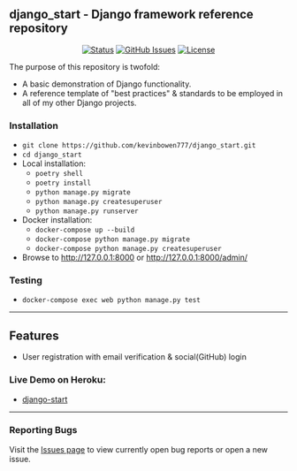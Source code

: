 ## django_start - Django framework reference repository

<div align="center">

  [![Status](https://img.shields.io/badge/status-active-success.svg)]() 
  [![GitHub Issues](https://img.shields.io/github/issues/kevinbowen777/django_start.svg)](https://github.com/kevinbowen777/django_start/issues)
  [![License](https://img.shields.io/badge/license-MIT-blue.svg)](/LICENSE)

</div>

The purpose of this repository is twofold:

 - A basic demonstration of Django functionality.
 - A reference template of "best practices" & standards to be employed in
    all of my other Django projects.

### Installation
 - `git clone https://github.com/kevinbowen777/django_start.git`
 - `cd django_start`
 - Local installation:
     - `poetry shell`
     - `poetry install`
     - `python manage.py migrate`
     - `python manage.py createsuperuser`
     - `python manage.py runserver`
 - Docker installation:
     - `docker-compose up --build`
     - `docker-compose python manage.py migrate`
     - `docker-compose python manage.py createsuperuser`
 - Browse to http://127.0.0.1:8000 or http://127.0.0.1:8000/admin/

### Testing
 - `docker-compose exec web python manage.py test`


---
## Features
 - User registration with email verification & social(GitHub) login

### Live Demo on Heroku:
 - [django-start](https://kbowen-django-start.herokuapp.com/)

---
### Reporting Bugs

   Visit the [Issues page](https://github.com/kevinbowen777/django_start/issues)
      to view currently open bug reports or open a new issue.
